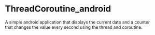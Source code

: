 # ThreadCoroutine_android
A simple android application that displays the current date and a counter that changes the value every second using the thread and coroutine.
